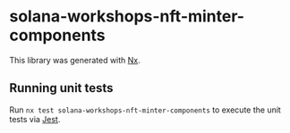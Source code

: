 # solana-workshops-nft-minter-components

This library was generated with [Nx](https://nx.dev).

## Running unit tests

Run `nx test solana-workshops-nft-minter-components` to execute the unit tests via [Jest](https://jestjs.io).
